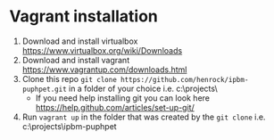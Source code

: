# Vagrant installation
1. Download and install virtualbox https://www.virtualbox.org/wiki/Downloads
2. Download and install vagrant https://www.vagrantup.com/downloads.html
3. Clone this repo `git clone https://github.com/henrock/ipbm-puphpet.git` in a folder of your choice i.e. c:\projects\
	* If you need help installing git you can look here https://help.github.com/articles/set-up-git/
4. Run `vagrant up` in the folder that was created by the `git clone` i.e. c:\projects\ipbm-puphpet